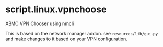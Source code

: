 script.linux.vpnchoose
======================

XBMC VPN Chooser using nmcli

This is based on the network manager addon. 
see `resources/lib/gui.py` and make changes to it based on your VPN configuration. 

